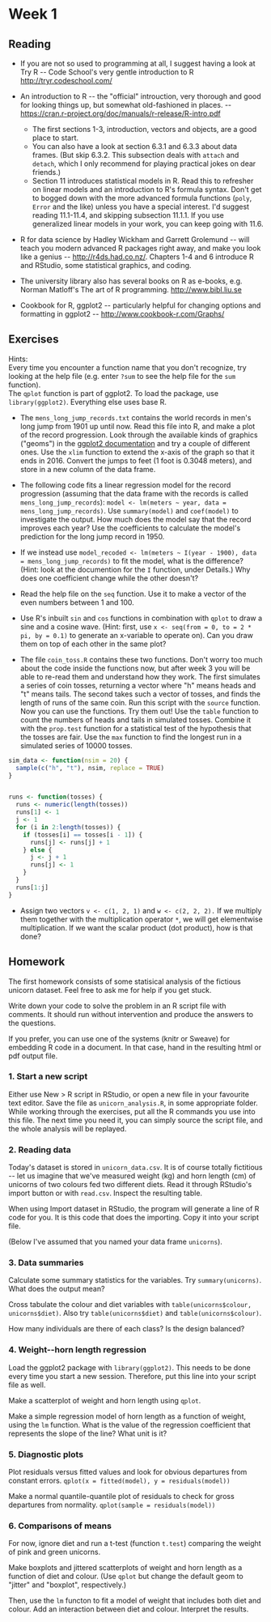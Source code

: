 # Week 1


## Reading

* If you are not so used to programming at all, I suggest having a look at Try R -- Code School's very gentle introduction to R <http://tryr.codeschool.com/>

* An introduction to R -- the "official" introuction, very thorough and good for looking things up, but somewhat old-fashioned in places. -- <https://cran.r-project.org/doc/manuals/r-release/R-intro.pdf>
    * The first sections 1-3, introduction, vectors and objects, are a good place to start.
    * You can also have a look at section 6.3.1 and 6.3.3 about data frames. (But skip 6.3.2. This subsection deals with `attach` and `detach`, which I only recommend for playing practical jokes on dear friends.)
    * Section 11 introduces statistical models in R. Read this to refresher on linear models and an introduction to R's formula syntax. Don't get to bogged down with the more advanced formula functions (`poly`, `Error` and the like) unless you have a special interest. I'd suggest reading 11.1-11.4, and skipping subsection 11.1.1. If you use generalized linear models in your work, you can keep going with 11.6.

* R for data science by Hadley Wickham and Garrett Grolemund -- will teach you modern advanced R packages right away, and make you look like a genius -- <http://r4ds.had.co.nz/>. Chapters 1-4 and 6 introduce R and RStudio, some statistical graphics, and coding. 


* The university library also has several books on R as e-books, e.g. Norman Matloff's The art of R programming. <http://www.bibl.liu.se>

* Cookbook for R, ggplot2 -- particularly helpful for changing options and formatting in ggplot2 -- <http://www.cookbook-r.com/Graphs/>



## Exercises

Hints:  
Every time you encounter a function name that you don't recognize, try looking at the help file (e.g. enter `?sum` to see the help file for the `sum` function).  
The `qplot` function is part of ggplot2. To load the package, use `library(ggplot2)`. Everything else uses base R.

* The `mens_long_jump_records.txt` contains the world records in men's long jump from 1901 up until now. Read this file into R, and make a plot of the record progression. Look through the available kinds of graphics ("geoms") in the [ggplot2 documentation](http://docs.ggplot2.org/current/) and try a couple of different ones. Use the `xlim` function to extend the x-axis of the graph so that it ends in 2016. Convert the jumps to feet (1 foot is 0.3048 meters), and store in a new column of the data frame.

* The following code fits a linear regression model for the record progression (assuming that the data frame with the records is called `mens_long_jump_records`): `model <- lm(meters ~ year, data = mens_long_jump_records)`. Use `summary(model)` and `coef(model)` to investigate the output. How much does the model say that the record improves each year? Use the coefficients to calculate the model's prediction for the long jump record in 1950.

* If we instead use `model_recoded <- lm(meters ~ I(year - 1900), data = mens_long_jump_records)` to fit the model, what is the difference? (Hint: look at the documention for the `I` function, under Details.) Why does one coefficient change while the other doesn't?

* Read the help file on the `seq` function. Use it to make a vector of the even numbers between 1 and 100.

* Use R's inbuilt `sin` and `cos` functions in combination with `qplot` to draw a sine and a cosine wave. (Hint: first, use `x <- seq(from = 0, to = 2 * pi, by = 0.1)` to generate an x-variable to operate on). Can you draw them on top of each other in the same plot?

* The file `coin_toss.R` contains these two functions. Don't worry too much about the code inside the functions now, but after week 3 you will be able to re-read them and understand how they work. The first simulates a series of coin tosses, returning a vector where "h" means heads and "t" means tails. The second takes such a vector of tosses, and finds the length of runs of the same coin. Run this script with the `source` function. Now you can use the functions. Try them out! Use the `table` function to count the numbers of heads and tails in simulated tosses. Combine it with the `prop.test` function for a statistical test of the hypothesis that the tosses are fair. Use the `max` function to find the longest run in a simulated series of 10000 tosses.  

```R
sim_data <- function(nsim = 20) {
  sample(c("h", "t"), nsim, replace = TRUE)
}


runs <- function(tosses) {
  runs <- numeric(length(tosses))
  runs[1] <- 1
  j <- 1
  for (i in 2:length(tosses)) {
    if (tosses[i] == tosses[i - 1]) {
      runs[j] <- runs[j] + 1
    } else {
      j <- j + 1
      runs[j] <- 1
    }
  }
  runs[1:j]
}
```

* Assign two vectors `v <- c(1, 2, 1)` and `w <- c(2, 2, 2).` If we multiply them together with the multiplication operator `*`, we will get elementwise multiplication. If we want the scalar product (dot product), how is that done?


## Homework

The first homework consists of some statisical analysis of the fictious unicorn dataset. Feel free to ask me for help if you get stuck.

Write down your code to solve the problem in an R script file with comments. It should run without intervention and produce the answers to the questions.

If you prefer, you can use one of the systems (knitr or Sweave) for embedding R code in a document. In that case, hand in the resulting html or pdf output file.

### 1. Start a new script

Either use New > R script in RStudio, or open a new file in your favourite text editor. Save the file as `unicorn_analysis.R`, in some appropriate folder. While working through the exercises, put all the R commands you use into this file. The next time you need it, you can simply source the script file, and the whole analysis will be replayed.

### 2. Reading data

Today's dataset is stored in `unicorn_data.csv`. It is of course totally fictitious -- let us imagine that we've measured weight (kg) and horn length (cm) of unicorns of two colours fed two different diets. Read it through RStudio's import button or with `read.csv`. Inspect the resulting table.

When using Import dataset in RStudio, the program will generate a line of R code for you. It is this code that does the importing. Copy it into your script file.

(Below I've assumed that you named your data frame `unicorns`).


### 3. Data summaries

Calculate some summary statistics for the variables. Try `summary(unicorns)`. What does the output mean?

Cross tabulate the colour and diet variables with `table(unicorns$colour, unicorns$diet)`. Also try `table(unicorns$diet)` and `table(unicorns$colour)`.

How many individuals are there of each class? Is the design balanced? 
	

### 4. Weight--horn length regression

Load the ggplot2 package with `library(ggplot2)`. This needs to be done every time you start a new session. Therefore, put this line into your script file as well.

Make a scatterplot of weight and horn length using `qplot`.

Make a simple regression model of horn length as a function of weight, using the `lm` function. What is the value of the regression coefficient that represents the slope of the line? What unit is it?


### 5. Diagnostic plots

Plot residuals versus fitted values and look for obvious departures from constant errors. `qplot(x = fitted(model), y = residuals(model))`

Make a normal quantile-quantile plot of residuals to check for gross departures from normality. `qplot(sample = residuals(model))`


### 6. Comparisons of means

For now, ignore diet and run a t-test (function `t.test`) comparing the weight of pink and green unicorns.

Make boxplots and jittered scatterplots of weight and horn length as a function of diet and colour. (Use `qplot` but change the default geom to "jitter" and "boxplot", respectively.)

Then, use the `lm` functon to fit a model of weight that includes both diet and colour. Add an interaction between diet and colour. Interpret the results.
